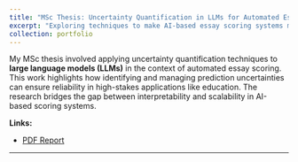 ```yaml
---
title: "MSc Thesis: Uncertainty Quantification in LLMs for Automated Essay Scoring"
excerpt: "Exploring techniques to make AI-based essay scoring systems more interpretable and reliable. <br/><img src='/images/msc_thesis.png'>"
collection: portfolio
---
```


My MSc thesis involved applying uncertainty quantification techniques to **large language models (LLMs)** in the context of automated essay scoring. This work highlights how identifying and managing prediction uncertainties can ensure reliability in high-stakes applications like education. The research bridges the gap between interpretability and scalability in AI-based scoring systems.

**Links:**  
- [PDF Report](/files/MScProject.pdf)

---
